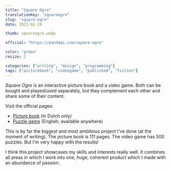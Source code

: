 ```yaml
---
title: "Square Ogre"
translationKey: "squareogre"
slug: "square-ogre"
date: 2021-02-24

thumb: squareogre.webp

official: "https://pandaqi.com/square-ogre"

color: 'green'
resize: 2

categories: ["writing", "design", "programming"]
tags: ["picturebook", "videogame", "published", "fiction"]
---
```


_Square Ogre_ is an interactive picture book and a video game. Both can be bought and played/used separately, but they complement each other and share some of their content.

Visit the official pages:
* [Picture book](https://nietdathetuitmaakt.nl/boeken/vierkante-ogre) (in Dutch only)
* [Puzzle game](https://pandaqi.com/square-ogre) (English; available anywhere)

This is by far the biggest and most ambitious project I've done (at the moment of writing). The picture book is 111 pages. The video game has 500 puzzles. But I'm very happy with the results!

I think this project showcases my skills and interests really well. It combines all areas in which I work into one, huge, coherent product which I made with an abundance of passion.
